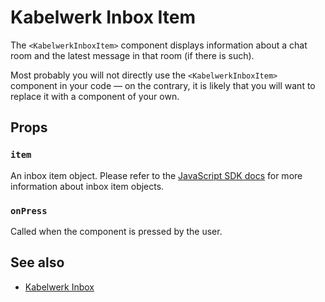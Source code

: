 # Kabelwerk Inbox Item

The `<KabelwerkInboxItem>` component displays information about a chat room and the latest message in that room (if there is such).

Most probably you will not directly use the `<KabelwerkInboxItem>` component in your code — on the contrary, it is likely that you will want to replace it with a component of your own.

## Props

### `item`

An inbox item object. Please refer to the [JavaScript SDK docs](https://docs.kabelwerk.io/js/inboxes) for more information about inbox item objects.

### `onPress`

Called when the component is pressed by the user.

## See also

- [Kabelwerk Inbox](./KabelwerkInbox.md)
